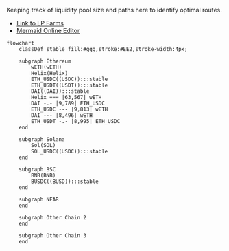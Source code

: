Keeping track of liquidity pool size and paths here to identify optimal routes.

* [Link to LP Farms](https://helix.finance/farms)
* [Mermaid Online Editor](https://mermaid.live/edit#pako:eNqNkm1vgjAQx79KU9_UpCzOqUgXX4iQuGTRZLh3JEuF8hALGCjRRfzuK-ADU7bYpNf27tf_XS89QCdxGSTQ48nOCWgq7BjI4XCaZQbzQCbomjPghZyTju_7OBNpsmGkY5r9017Zha4IyGC7f7Xj-nqWr_2UbgNgioClLI9qdzl25mqOStO9-uaMh3tU2YZXMl-fljFDqLTdLiGkruYOWVXIqhUxpm8ISdMarFKCyWQCiqGGR72x9BVVib8EgPKkgELD6lgrLmXdFwoURWIqVtXnVpEyOsY9dXgbPT-jzjPAI210m4fF7l1zrYTTmF5l5BlZy_dGC-Xpvxa2iepW42X6QkdyNhT1Wq5cHpJbmNOPv6PL8nuAWUDDGPQfw14uGMQwYmlEQ1f-30PptqEEI2ZDIrcuTTc2tOOj5PKtSwUz3VAkKSQe5RnDkOYisb5jBxKR5uwMGSGVSaMTdfwBo0rmMQ)

```mermaid
flowchart
    classDef stable fill:#ggg,stroke:#EE2,stroke-width:4px;

    subgraph Ethereum
        wETH(wETH)
        Helix(Helix)
        ETH_USDC((USDC)):::stable
        ETH_USDT((USDT)):::stable
        DAI((DAI)):::stable
        Helix === |63,567| wETH
        DAI -.- |9,789| ETH_USDC
        ETH_USDC --- |9,813| wETH
        DAI --- |8,496| wETH
        ETH_USDT -.- |8,995| ETH_USDC
    end

    subgraph Solana
        Sol(SOL)
        SOL_USDC((USDC)):::stable
    end

    subgraph BSC
        BNB(BNB)
        BUSDC((BUSD)):::stable
    end

    subgraph NEAR
    end

    subgraph Other Chain 2
    end

    subgraph Other Chain 3
    end
```
